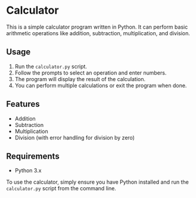 # Calculator

This is a simple calculator program written in Python. It can perform basic arithmetic operations like addition, subtraction, multiplication, and division.

## Usage

1. Run the `calculator.py` script.
2. Follow the prompts to select an operation and enter numbers.
3. The program will display the result of the calculation.
4. You can perform multiple calculations or exit the program when done.

## Features

- Addition
- Subtraction
- Multiplication
- Division (with error handling for division by zero)

## Requirements

- Python 3.x

To use the calculator, simply ensure you have Python installed and run the `calculator.py` script from the command line.